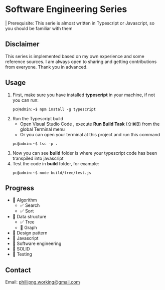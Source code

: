 # Software Engineering Series
| Prerequisite: This serie is almost written in Typescript or Javascript, so you should be familiar with them

## Disclaimer
This series is implemented based on my own experience and some reference sources. I am always open to sharing and getting contributions from everyone. Thank you in advanced.

## Usage
1. First, make sure you have installed **typescript** in your machine, if not you can run:
    ```console
    pc@admin:~$ npm install -g typescript
    ```
2. Run the Typescript build
    - Open Visual Studio Code , execute **Run Build Task** (⇧⌘B) from the global Terminal menu
    - Or you can open your terminal at this project and run this command
    ```console
    pc@admin:~$ tsc -p .
    ```
3. Now you can see **build** folder is where your typescript code has been transpiled into javascript
4. Test the code in **build** folder, for example:
    ```console
    pc@admin:~$ node build/tree/test.js
    ```

## Progress
- :black_square_button: Algorithm
    - :white_check_mark: Search
    - :white_check_mark: Sort
- :black_square_button: Data structure
    - :white_check_mark: Tree
    - :black_square_button: Graph
- :black_square_button: Design pattern
- :black_square_button: Javascript
- :black_square_button: Software engineering
- :black_square_button: SOLID
- :black_square_button: Testing

## Contact
Email: phillipng.working@gmail.com
